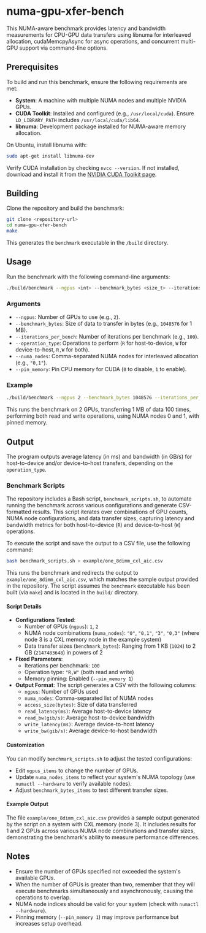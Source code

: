 # numa-gpu-xfer-bench

This NUMA-aware benchmark provides latency and bandwidth measurements for CPU-GPU data transfers using libnuma for interleaved allocation, cudaMemcpyAsync for async operations, and concurrent multi-GPU support via command-line options.

## Prerequisites

To build and run this benchmark, ensure the following requirements are met:

- **System**: A machine with multiple NUMA nodes and multiple NVIDIA GPUs.
- **CUDA Toolkit**: Installed and configured (e.g., `/usr/local/cuda`). Ensure `LD_LIBRARY_PATH` includes `/usr/local/cuda/lib64`.
- **libnuma**: Development package installed for NUMA-aware memory allocation.

On Ubuntu, install libnuma with:

```bash
sudo apt-get install libnuma-dev
```

Verify CUDA installation by checking `nvcc --version`. If not installed, download and install it from the [NVIDIA CUDA Toolkit page](https://developer.nvidia.com/cuda-toolkit).

## Building

Clone the repository and build the benchmark:

```bash
git clone <repository-url>
cd numa-gpu-xfer-bench
make
```

This generates the `benchmark` executable in the `/build` directory.

## Usage

Run the benchmark with the following command-line arguments:

```bash
./build/benchmark --ngpus <int> --benchmark_bytes <size_t> --iterations_per_bench <int> --operation_type <string> --numa_nodes <string> --pin_memory <0 or 1>
```

### Arguments
- `--ngpus`: Number of GPUs to use (e.g., `2`).
- `--benchmark_bytes`: Size of data to transfer in bytes (e.g., `1048576` for 1 MB).
- `--iterations_per_bench`: Number of iterations per benchmark (e.g., `100`).
- `--operation_type`: Operations to perform (`R` for host-to-device, `W` for device-to-host, `R,W` for both).
- `--numa_nodes`: Comma-separated NUMA nodes for interleaved allocation (e.g., `"0,1"`).
- `--pin_memory`: Pin CPU memory for CUDA (`0` to disable, `1` to enable).

### Example
```bash
./build/benchmark --ngpus 2 --benchmark_bytes 1048576 --iterations_per_bench 100 --operation_type "R,W" --numa_nodes "0,1" --pin_memory 1
```

This runs the benchmark on 2 GPUs, transferring 1 MB of data 100 times, performing both read and write operations, using NUMA nodes 0 and 1, with pinned memory.

## Output
The program outputs average latency (in ms) and bandwidth (in GB/s) for host-to-device and/or device-to-host transfers, depending on the `operation_type`.

### Benchmark Scripts

The repository includes a Bash script, `benchmark_scripts.sh`, to automate running the benchmark across various configurations and generate CSV-formatted results. This script iterates over combinations of GPU counts, NUMA node configurations, and data transfer sizes, capturing latency and bandwidth metrics for both host-to-device (`R`) and device-to-host (`W`) operations.

To execute the script and save the output to a CSV file, use the following command:

```bash
bash benchmark_scripts.sh > example/one_8dimm_cxl_aic.csv
```

This runs the benchmark and redirects the output to `example/one_8dimm_cxl_aic.csv`, which matches the sample output provided in the repository. The script assumes the `benchmark` executable has been built (via `make`) and is located in the `build/` directory.

#### Script Details
- **Configurations Tested**:
  - Number of GPUs (`ngpus`): `1`, `2`
  - NUMA node combinations (`numa_nodes`): `"0"`, `"0,1"`, `"3"`, `"0,3"` (where node 3 is a CXL memory node in the example system)
  - Data transfer sizes (`benchmark_bytes`): Ranging from 1 KB (`1024`) to 2 GB (`2147483648`) in powers of 2
- **Fixed Parameters**:
  - Iterations per benchmark: `100`
  - Operation type: `"R,W"` (both read and write)
  - Memory pinning: Enabled (`--pin_memory 1`)
- **Output Format**:
  The script generates a CSV with the following columns:
  - `ngpus`: Number of GPUs used
  - `numa_nodes`: Comma-separated list of NUMA nodes
  - `access_size(bytes)`: Size of data transferred
  - `read_latency(ms)`: Average host-to-device latency
  - `read_bw(gib/s)`: Average host-to-device bandwidth
  - `write_latency(ms)`: Average device-to-host latency
  - `write_bw(gib/s)`: Average device-to-host bandwidth

#### Customization
You can modify `benchmark_scripts.sh` to adjust the tested configurations:
- Edit `ngpus_items` to change the number of GPUs.
- Update `numa_nodes_items` to reflect your system's NUMA topology (use `numactl --hardware` to verify available nodes).
- Adjust `benchmark_bytes_items` to test different transfer sizes.

#### Example Output
The file `example/one_8dimm_cxl_aic.csv` provides a sample output generated by the script on a system with CXL memory (node 3). It includes results for 1 and 2 GPUs across various NUMA node combinations and transfer sizes, demonstrating the benchmark's ability to measure performance differences.

## Notes
- Ensure the number of GPUs specified not exceeded the system's available GPUs.
- When the number of GPUs is greater than two, remember that they will execute benchmarks simultaneously and asynchronously, causing the operations to overlap.
- NUMA node indices should be valid for your system (check with `numactl --hardware`).
- Pinning memory (`--pin_memory 1`) may improve performance but increases setup overhead.